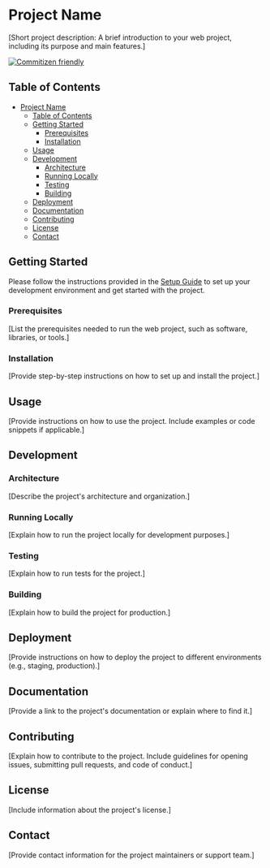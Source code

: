 # Project Name

[Short project description: A brief introduction to your web project, including its purpose and main features.]

[![Commitizen friendly](https://img.shields.io/badge/commitizen-friendly-brightgreen.svg)](https://github.com/commitizen-tools/commitizen)

## Table of Contents

- [Project Name](#project-name)
  - [Table of Contents](#table-of-contents)
  - [Getting Started](#getting-started)
    - [Prerequisites](#prerequisites)
    - [Installation](#installation)
  - [Usage](#usage)
  - [Development](#development)
    - [Architecture](#architecture)
    - [Running Locally](#running-locally)
    - [Testing](#testing)
    - [Building](#building)
  - [Deployment](#deployment)
  - [Documentation](#documentation)
  - [Contributing](#contributing)
  - [License](#license)
  - [Contact](#contact)

## Getting Started

Please follow the instructions provided in the [Setup Guide](setup.md) to set up your development environment and get started with the project.

### Prerequisites

[List the prerequisites needed to run the web project, such as software, libraries, or tools.]

### Installation

[Provide step-by-step instructions on how to set up and install the project.]

## Usage

[Provide instructions on how to use the project. Include examples or code snippets if applicable.]

## Development

### Architecture

[Describe the project's architecture and organization.]

### Running Locally

[Explain how to run the project locally for development purposes.]

### Testing

[Explain how to run tests for the project.]

### Building

[Explain how to build the project for production.]

## Deployment

[Provide instructions on how to deploy the project to different environments (e.g., staging, production).]

## Documentation

[Provide a link to the project's documentation or explain where to find it.]

## Contributing

[Explain how to contribute to the project. Include guidelines for opening issues, submitting pull requests, and code of conduct.]

## License

[Include information about the project's license.]

## Contact

[Provide contact information for the project maintainers or support team.]
